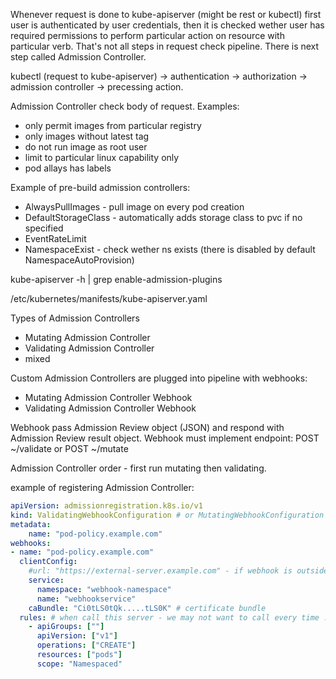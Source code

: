 Whenever request is done to kube-apiserver (might be rest or kubectl) first user is authenticated by user credentials, then it is checked wether user has required permissions to perform particular action on resource with particular verb.
That's not all steps in request check pipeline. 
There is next step called Admission Controller.

kubectl (request to kube-apiserver) -> authentication -> authorization -> admission controller -> precessing action.

Admission Controller check body of request. Examples:
- only permit images from particular registry
- only images without latest tag
- do not run image as root user
- limit to particular linux capability only
- pod allays has labels

Example of pre-build admission controllers:
- AlwaysPullImages - pull image on every pod creation
- DefaultStorageClass - automatically adds storage class to pvc if no specified
- EventRateLimit
- NamespaceExist - check wether ns exists (there is disabled by default NamespaceAutoProvision)

kube-apiserver -h | grep enable-admission-plugins

/etc/kubernetes/manifests/kube-apiserver.yaml

Types of Admission Controllers
- Mutating Admission Controller
- Validating Admission Controller
- mixed

Custom Admission Controllers are plugged into pipeline with webhooks:
- Mutating Admission Controller Webhook
- Validating Admission Controller Webhook

Webhook pass Admission Review object (JSON) and respond with Admission Review result object.
Webhook must implement endpoint:
POST ~/validate
or
POST ~/mutate

Admission Controller order - first run mutating then validating.


example of registering Admission Controller:
```yml
apiVersion: admissionregistration.k8s.io/v1
kind: ValidatingWebhookConfiguration # or MutatingWebhookConfiguration
metadata:
    name: "pod-policy.example.com"
webhooks:
- name: "pod-policy.example.com"
  clientConfig:
    #url: "https://external-server.example.com" - if webhook is outside cluster
    service:
      namespace: "webhook-namespace"
      name: "webhookservice"
    caBundle: "Ci0tLS0tQk.....tLS0K" # certificate bundle
  rules: # when call this server - we may not want to call every time :)
    - apiGroups: [""]
      apiVersion: ["v1"]
      operations: ["CREATE"]
      resources: ["pods"]
      scope: "Namespaced"
```